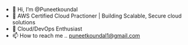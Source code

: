 - 👋 Hi, I’m @Puneetkoundal
- 👀 AWS Certified Cloud Practioner | Building Scalable, Secure cloud solutions
- 🌱 Cloud/DevOps Enthusiast
- 📫 How to reach me .. puneetkoundal1@gmail.com

<!---
Puneetkoundal/Puneetkoundal is a ✨ special ✨ repository because its `README.md` (this file) appears on your GitHub profile.
You can click the Preview link to take a look at your changes.
--->
